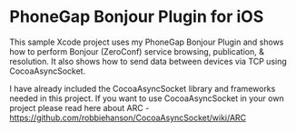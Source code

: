 PhoneGap Bonjour Plugin for iOS
==================

This sample Xcode project uses my PhoneGap Bonjour Plugin and shows how to perform Bonjour (ZeroConf) service browsing, publication, & resolution.  It also shows how to send data between devices via TCP using CocoaAsyncSocket.

I have already included the CocoaAsyncSocket library and frameworks needed in this project.  If you want to use CocoaAsyncSocket in your own project please read here about ARC - https://github.com/robbiehanson/CocoaAsyncSocket/wiki/ARC

